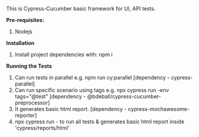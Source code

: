 This is Cypress-Cucumber basic framework for UI, API tests.

**Pre-requisites:**
1. Nodejs
   
**Installation**
1. Install project dependencies with: npm i

**Running the Tests**
1. Can run tests in parallel e.g. npm run cy:parallel [dependency - cypress-parallel]
2. Can run specific scenario using tags e.g. npx cypress run -env tags="@test"  [dependency - @bdeball/cypress-cucumber-preprocessor]
3. It generates basic html report. [dependency - cypress-mochawesome-reporter]
4. npx cypress run - to run all tests & generates basic html report inside 'cypress/reports/html'
